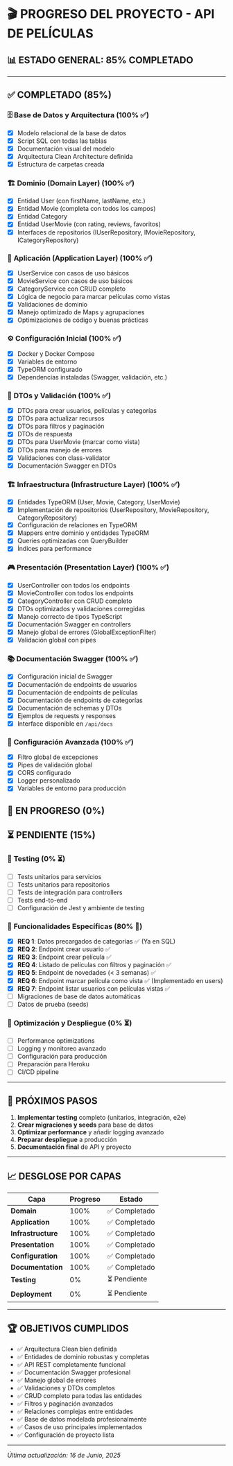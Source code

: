 # 🎬 PROGRESO DEL PROYECTO - API DE PELÍCULAS

## 📊 ESTADO GENERAL: **85%** COMPLETADO

---

## ✅ **COMPLETADO** (85%)

### 🗄️ **Base de Datos y Arquitectura** (100% ✅)

- [x] Modelo relacional de la base de datos
- [x] Script SQL con todas las tablas
- [x] Documentación visual del modelo
- [x] Arquitectura Clean Architecture definida
- [x] Estructura de carpetas creada

### 🏗️ **Dominio (Domain Layer)** (100% ✅)

- [x] Entidad User (con firstName, lastName, etc.)
- [x] Entidad Movie (completa con todos los campos)
- [x] Entidad Category
- [x] Entidad UserMovie (con rating, reviews, favoritos)
- [x] Interfaces de repositorios (IUserRepository, IMovieRepository, ICategoryRepository)

### 🧠 **Aplicación (Application Layer)** (100% ✅)

- [x] UserService con casos de uso básicos
- [x] MovieService con casos de uso básicos
- [x] CategoryService con CRUD completo
- [x] Lógica de negocio para marcar películas como vistas
- [x] Validaciones de dominio
- [x] Manejo optimizado de Maps y agrupaciones
- [x] Optimizaciones de código y buenas prácticas

### ⚙️ **Configuración Inicial** (100% ✅)

- [x] Docker y Docker Compose
- [x] Variables de entorno
- [x] TypeORM configurado
- [x] Dependencias instaladas (Swagger, validación, etc.)

### 🎯 **DTOs y Validación** (100% ✅)

- [x] DTOs para crear usuarios, películas y categorías
- [x] DTOs para actualizar recursos
- [x] DTOs para filtros y paginación
- [x] DTOs de respuesta
- [x] DTOs para UserMovie (marcar como vista)
- [x] DTOs para manejo de errores
- [x] Validaciones con class-validator
- [x] Documentación Swagger en DTOs

### 🏗️ **Infraestructura (Infrastructure Layer)** (100% ✅)

- [x] Entidades TypeORM (User, Movie, Category, UserMovie)
- [x] Implementación de repositorios (UserRepository, MovieRepository, CategoryRepository)
- [x] Configuración de relaciones en TypeORM
- [x] Mappers entre dominio y entidades TypeORM
- [x] Queries optimizadas con QueryBuilder
- [x] Índices para performance

### 🎮 **Presentación (Presentation Layer)** (100% ✅)

- [x] UserController con todos los endpoints
- [x] MovieController con todos los endpoints
- [x] CategoryController con CRUD completo
- [x] DTOs optimizados y validaciones corregidas
- [x] Manejo correcto de tipos TypeScript
- [x] Documentación Swagger en controllers
- [x] Manejo global de errores (GlobalExceptionFilter)
- [x] Validación global con pipes

### 📚 **Documentación Swagger** (100% ✅)

- [x] Configuración inicial de Swagger
- [x] Documentación de endpoints de usuarios
- [x] Documentación de endpoints de películas
- [x] Documentación de endpoints de categorías
- [x] Documentación de schemas y DTOs
- [x] Ejemplos de requests y responses
- [x] Interface disponible en `/api/docs`

### 🔧 **Configuración Avanzada** (100% ✅)

- [x] Filtro global de excepciones
- [x] Pipes de validación global
- [x] CORS configurado
- [x] Logger personalizado
- [x] Variables de entorno para producción

## 🔄 **EN PROGRESO** (0%)

## ⏳ **PENDIENTE** (15%)

### 🧪 **Testing** (0% ⏳)

- [ ] Tests unitarios para servicios
- [ ] Tests unitarios para repositorios
- [ ] Tests de integración para controllers
- [ ] Tests end-to-end
- [ ] Configuración de Jest y ambiente de testing

### 🚀 **Funcionalidades Específicas** (80% 🔄)

- [x] **REQ 1**: Datos precargados de categorías ✅ (Ya en SQL)
- [x] **REQ 2**: Endpoint crear usuario ✅
- [x] **REQ 3**: Endpoint crear película ✅
- [x] **REQ 4**: Listado de películas con filtros y paginación ✅
- [x] **REQ 5**: Endpoint de novedades (< 3 semanas) ✅
- [x] **REQ 6**: Endpoint marcar película como vista ✅ (Implementado en users)
- [x] **REQ 7**: Endpoint listar usuarios con películas vistas ✅
- [ ] Migraciones de base de datos automáticas
- [ ] Datos de prueba (seeds)

### 🔧 **Optimización y Despliegue** (0% ⏳)

- [ ] Performance optimizations
- [ ] Logging y monitoreo avanzado
- [ ] Configuración para producción
- [ ] Preparación para Heroku
- [ ] CI/CD pipeline

---

## 🎯 **PRÓXIMOS PASOS**

1. **Implementar testing** completo (unitarios, integración, e2e)
2. **Crear migraciones y seeds** para base de datos
3. **Optimizar performance** y añadir logging avanzado
4. **Preparar despliegue** a producción
5. **Documentación final** de API y proyecto

---

## 📈 **DESGLOSE POR CAPAS**

| Capa               | Progreso | Estado        |
| ------------------ | -------- | ------------- |
| **Domain**         | 100%     | ✅ Completado |
| **Application**    | 100%     | ✅ Completado |
| **Infrastructure** | 100%     | ✅ Completado |
| **Presentation**   | 100%     | ✅ Completado |
| **Configuration**  | 100%     | ✅ Completado |
| **Documentation**  | 100%     | ✅ Completado |
| **Testing**        | 0%       | ⏳ Pendiente  |
| **Deployment**     | 0%       | ⏳ Pendiente  |

---

## 🏆 **OBJETIVOS CUMPLIDOS**

- ✅ Arquitectura Clean bien definida
- ✅ Entidades de dominio robustas y completas
- ✅ API REST completamente funcional
- ✅ Documentación Swagger profesional
- ✅ Manejo global de errores
- ✅ Validaciones y DTOs completos
- ✅ CRUD completo para todas las entidades
- ✅ Filtros y paginación avanzados
- ✅ Relaciones complejas entre entidades
- ✅ Base de datos modelada profesionalmente
- ✅ Casos de uso principales implementados
- ✅ Configuración de proyecto lista

---

_Última actualización: 16 de Junio, 2025_
